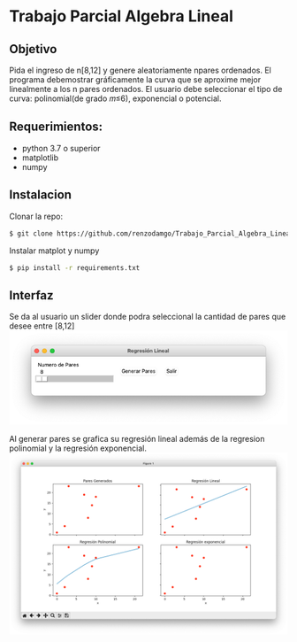 # Trabajo Parcial Algebra Lineal
## Objetivo
Pida el ingreso de n[8,12] y genere aleatoriamente npares ordenados. 
El programa debemostrar gráficamente la curva que se aproxime mejor linealmente a los n pares ordenados. 
El usuario debe seleccionar el tipo de curva: polinomial(de grado 𝑚≤6), exponencial o potencial.
## Requerimientos:
- python 3.7 o superior
- matplotlib
- numpy
## Instalacion 
Clonar la repo:

```bash
$ git clone https://github.com/renzodamgo/Trabajo_Parcial_Algebra_Lineal.git
```
Instalar matplot y numpy
```bash
$ pip install -r requirements.txt
```
## Interfaz
Se da al usuario un slider donde podra seleccional la cantidad de pares que desee entre [8,12]
![interfaz](img/interfaz.png)

Al generar pares se grafica su regresión lineal además de la regresion polinomial y la regresión exponencial.
![interfaz](img/resultado.png)

